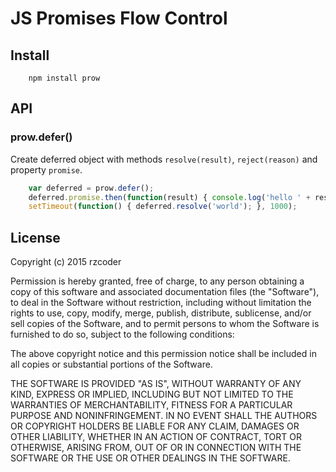 # JS Promises Flow Control

## Install
```
    npm install prow
```

## API

### prow.defer()
Create deferred object with methods `resolve(result)`, `reject(reason)` and property `promise`.

```js
    var deferred = prow.defer();
    deferred.promise.then(function(result) { console.log('hello ' + result); });
    setTimeout(function() { deferred.resolve('world'); }, 1000);
```


## License

Copyright (c) 2015 rzcoder

Permission is hereby granted, free of charge, to any person obtaining a copy of this software and associated documentation files (the "Software"), to deal in the Software without restriction, including without limitation the rights to use, copy, modify, merge, publish, distribute, sublicense, and/or sell copies of the Software, and to permit persons to whom the Software is furnished to do so, subject to the following conditions:

The above copyright notice and this permission notice shall be included in all copies or substantial portions of the Software.

THE SOFTWARE IS PROVIDED "AS IS", WITHOUT WARRANTY OF ANY KIND, EXPRESS OR IMPLIED, INCLUDING BUT NOT LIMITED TO THE WARRANTIES OF MERCHANTABILITY, FITNESS FOR A PARTICULAR PURPOSE AND NONINFRINGEMENT. IN NO EVENT SHALL THE AUTHORS OR COPYRIGHT HOLDERS BE LIABLE FOR ANY CLAIM, DAMAGES OR OTHER LIABILITY, WHETHER IN AN ACTION OF CONTRACT, TORT OR OTHERWISE, ARISING FROM, OUT OF OR IN CONNECTION WITH THE SOFTWARE OR THE USE OR OTHER DEALINGS IN THE SOFTWARE.